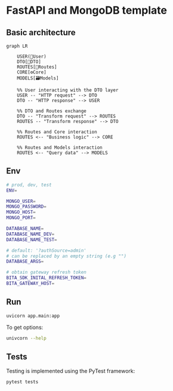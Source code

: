 # FastAPI and MongoDB template

## Basic architecture
```mermaid
graph LR
  
    USER(👤User)
    DTO[📄DTO]
    ROUTES[🚦Routes]
    CORE[⚙️Core]
    MODELS[🗃️Models]

    %% User interacting with the DTO layer
    USER -- "HTTP request" --> DTO
    DTO -- "HTTP response" --> USER

    %% DTO and Routes exchange
    DTO -- "Transform request" --> ROUTES
    ROUTES -- "Transform response" --> DTO

    %% Routes and Core interaction
    ROUTES <-- "Business logic" --> CORE

    %% Routes and Models interaction
    ROUTES <-- "Query data" --> MODELS
```

## Env
```bash
# prod, dev, test
ENV=

MONGO_USER=
MONGO_PASSWORD=
MONGO_HOST=
MONGO_PORT=

DATABASE_NAME=
DATABASE_NAME_DEV=
DATABASE_NAME_TEST=

# default: '?authSource=admin'
# can be replaced by an empty string (e.g "")
DATABASE_ARGS=

# obtain gateway refresh token
BITA_SDK_INITAL_REFRESH_TOKEN=
BITA_GATEWAY_HOST=
```

## Run
```bash
uvicorn app.main:app
```

To get options:
```bash
univcorn --help
```


## Tests
Testing is implemented using the PyTest framework:
```bash
pytest tests
```
